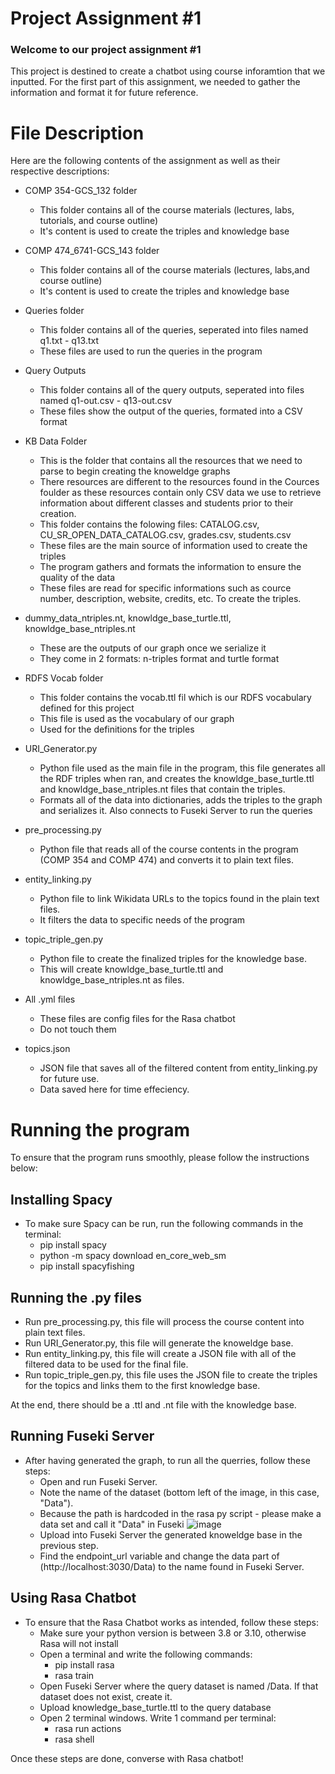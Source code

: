 # Project Assignment #1

### Welcome to our project assignment #1

This project is destined to create a chatbot using course inforamtion that we inputted. For the first part of this assignment, we needed to gather the information and format it for future reference.

# File Description

Here are the following contents of the assignment as well as their respective descriptions:

- COMP 354-GCS_132 folder
  -   This folder contains all of the course materials (lectures, labs, tutorials, and course outline)
  -   It's content is used to create the triples and knowledge base
  
- COMP 474_6741-GCS_143 folder
  -   This folder contains all of the course materials (lectures, labs,and course outline)
  -   It's content is used to create the triples and knowledge base

- Queries folder
  - This folder contains all of the queries, seperated into files named q1.txt - q13.txt
  - These files are used to run the queries in the program

- Query Outputs
  - This folder contains all of the query outputs, seperated into files named q1-out.csv - q13-out.csv
  - These files show the output of the queries, formated into a CSV format
  
- KB Data Folder 
  - This is the folder that contains all the resources that we need to parse to begin creating the knoweldge graphs
  - There resources are different to the resources found in the Cources foulder as these resources contain only CSV data we use to retrieve information about different classes and students prior to their creation.
  - This folder contains the folowing files: CATALOG.csv, CU_SR_OPEN_DATA_CATALOG.csv, grades.csv, students.csv
  - These files are the main source of information used to create the triples
  - The program gathers and formats the information to ensure the quality of the data
  - These files are read for specific informations such as cource number, description, website, credits, etc. To create the 
    triples.

- dummy_data_ntriples.nt, knowldge_base_turtle.ttl, knowldge_base_ntriples.nt
  - These are the outputs of our graph once we serialize it
  - They come in 2 formats: n-triples format and turtle format

- RDFS Vocab folder
  - This folder contains the vocab.ttl fil which is our RDFS vocabulary defined for this project
  - This file is used as the vocabulary of our graph
  - Used for the definitions for the triples

- URI_Generator.py
  - Python file used as the main file in the program, this file generates all the RDF triples when ran, and creates the
    knowldge_base_turtle.ttl and knowldge_base_ntriples.nt files that contain the triples.
  - Formats all of the data into dictionaries, adds the triples to the graph and serializes it. Also connects 
    to Fuseki Server to run the queries

- pre_processing.py
  - Python file that reads all of the course contents in the program (COMP 354 and COMP 474) and converts it to plain text files.

- entity_linking.py
  - Python file to link Wikidata URLs to the topics found in the plain text files.
  - It filters the data to specific needs of the program

- topic_triple_gen.py
  - Python file to create the finalized triples for the knowledge base.
  - This will create knowldge_base_turtle.ttl and knowldge_base_ntriples.nt as files.

- All .yml files
  - These files are config files for the Rasa chatbot
  - Do not touch them

- topics.json
  - JSON file that saves all of the filtered content from entity_linking.py for future use.
  - Data saved here for time effeciency.

# Running the program

To ensure that the program runs smoothly, please follow the instructions below:

## Installing Spacy
- To make sure Spacy can be run, run the following commands in the terminal:
  - pip install spacy
  - python -m spacy download en_core_web_sm
  - pip install spacyfishing 

## Running the .py files
- Run pre_processing.py, this file will process the course content into plain text files.
- Run URI_Generator.py, this file will generate the knoweldge base.
- Run entity_linking.py, this file will create a JSON file with all of the filtered data to be used for the final file.
- Run topic_triple_gen.py, this file uses the JSON file to create the triples for the topics and links them to the first knowledge base.

At the end, there should be a .ttl and .nt file with the knowledge base.

## Running Fuseki Server
- After having generated the graph, to run all the querries, follow these steps:
  - Open and run Fuseki Server.
  - Note the name of the dataset (bottom left of the image, in this case, "Data").
  - Because the path is hardcoded in the rasa py script - please make a data set and call it "Data" in Fuseki
  ![image](https://github.com/D-grimut/Knowledge_AI/assets/48657408/911ce926-fbd9-4da5-a6a8-412931d618b9)
  - Upload into Fuseki Server the generated knoweldge base in the previous step.
  - Find the endpoint_url variable and change the data part of (http://localhost:3030/Data) to the name found in Fuseki Server.

## Using Rasa Chatbot
- To ensure that the Rasa Chatbot works as intended, follow these steps:
  - Make sure your python version is between 3.8 or 3.10, otherwise Rasa will not install
  - Open a terminal and write the following commands:
    - pip install rasa
    - rasa train
  - Open Fuseki Server where the query dataset is named /Data. If that dataset does not exist, create it.
  - Upload knowledge_base_turtle.ttl to the query database
  - Open 2 terminal windows. Write 1 command per terminal:
    - rasa run actions
    - rasa shell

Once these steps are done, converse with Rasa chatbot!
